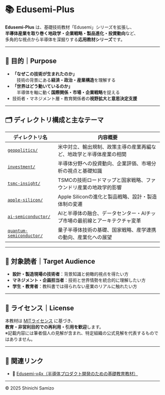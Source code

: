 # 📚 Edusemi-Plus

**Edusemi-Plus** は、基礎技術教材「Edusemi」シリーズを拡張し、  
**半導体産業を取り巻く地政学・企業戦略・製品進化・投資動向**など、  
多角的な視点から半導体を深掘りする**応用教材シリーズ**です。

---

## 🎯 目的｜Purpose

- **「なぜこの技術が生まれたのか」**  
　技術の背景にある**経済・政治・産業構造**を理解する  
- **「世界はどう動いているのか」**  
　半導体を軸に動く**国際関係・市場・企業戦略**を捉える  
- 技術者・マネジメント層・教育関係者の**視野拡大と意思決定支援**

---

## 🗂 ディレクトリ構成と主なテーマ

| ディレクトリ名                        | 内容概要                                                                 |
|--------------------------------------|--------------------------------------------------------------------------|
| [`geopolitics/`](./geopolitics/)               | 米中対立、輸出規制、政策主導の産業再編など、地政学と半導体産業の相関             |
| [`investment/`](./investment/)                | 半導体分野への投資動向、企業評価、市場分析の視点と基礎知識                           |
| [`tsmc-insight/`](./tsmc-insight/)            | TSMCの技術ロードマップと国家戦略、ファウンドリ産業の地政学的影響                     |
| [`apple-silicon/`](./apple-silicon/)          | Apple Siliconの進化と製品戦略、設計・製造体制の変遷                                 |
| [`ai-semiconductor/`](./ai-semiconductor/)    | AIと半導体の融合、データセンター・AIチップ市場の最前線とアーキテクチャ変革            |
| [`quantum-semiconductor/`](./quantum-semiconductor/) | 量子半導体技術の基礎、国家戦略、産学連携の動向、産業化への展望                     |

---

## 👥 対象読者｜Target Audience

- **設計・製造現場の技術者**：背景知識と俯瞰的視点を得たい方  
- **マネジメント・企画担当者**：技術と世界情勢を統合的に理解したい方  
- **学生・教育者**：教科書では得られない産業のリアルに触れたい方

---

## 📄 ライセンス｜License

本教材は [MITライセンス](https://opensource.org/licenses/MIT) に基づき、  
**教育・非営利目的での再利用・引用を歓迎**します。  
※記載内容には筆者個人の見解が含まれ、特定組織の公式見解を代表するものではありません。

---

## 🔗 関連リンク

- 📘 [Edusemi-v4x（半導体プロダクト開発のための基礎教育教材）](https://github.com/Samizo-AITL/Edusemi-v4x)

---

© 2025 Shinichi Samizo
